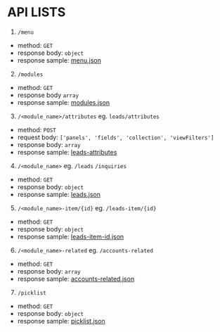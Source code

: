 # API LISTS

1. `/menu`
- method: `GET`
- response body: `object`
- response sample: [menu.json](./api-lists/menu.json)

2. `/modules`
- method: `GET`
- response body `array`
- response sample: [modules.json](./api-lists/modules.json)

3. `/<module_name>/attributes` eg. `leads/attributes`
- method: `POST`
- request body: `['panels', 'fields', 'collection', 'viewFilters']`
- response body: `array`
- response sample: [leads-attributes](./api-lists/leads-attributes.json)

4. `/<module_name>` eg. `/leads` `/inquiries`
- method: `GET`
- response body: `object`
- response sample: [leads.json](./api-lists/leads.json)

5. `/<module_name>-item/{id}` eg. `/leads-item/{id}`
- method: `GET`
- response body: `object`
- response sample: [leads-item-id.json](./api-lists/leads-item-id.json)

6. `/<module_name>-related` eg. `/accounts-related`
- method: `GET`
- response body: `array`
- response sample: [accounts-related.json](./api-lists/accounts-related.json)

7. `/picklist`
- method: `GET`
- response body: `object`
- response sample: [picklist.json](./api-lists/picklist.json)